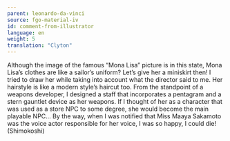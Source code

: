 ```yaml
---
parent: leonardo-da-vinci
source: fgo-material-iv
id: comment-from-illustrator
language: en
weight: 5
translation: "Clyton"
---
```


Although the image of the famous “Mona Lisa” picture is in this state, Mona Lisa’s clothes are like a sailor’s uniform? Let’s give her a miniskirt then! I tried to draw her while taking into account what the director said to me. Her hairstyle is like a modern style’s haircut too. From the standpoint of a weapons developer, I designed a staff that incorporates a pentagram and a stern gauntlet device as her weapons. If I thought of her as a character that was used as a store NPC to some degree, she would become the main playable NPC… By the way, when I was notified that Miss Maaya Sakamoto was the voice actor responsible for her voice, I was so happy, I could die! (Shimokoshi)
